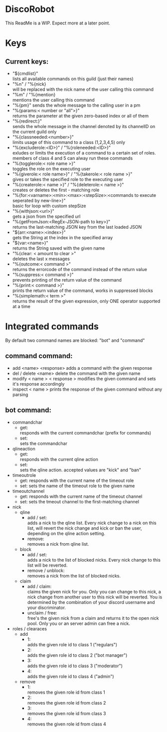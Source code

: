 # DiscoRobot
This ReadMe is a WIP. Expect more at a later point.

# Keys
## Current keys:
* "${cmdlist}"  
  lists all available commands on this guild (just their names)
* "%n" / "%{nick}  
  will be replaced with the nick name of the user calling this command
* "%m" / "%{mention}  
 mentions the user calling this command
* "%{pm}"
  sends the whole message to the calling user in a pm
* "%{params:\< number or "all"\>}"  
  returns the parameter at the given zero-based index or all of them
* "%{redirect:<channelID>}"  
  sends the whole message in the channel denoted by its channelID on the current guild only
* "%{classneeded:\<number\>}"  
  limits usage of this command to a class (1,2,3,4,5) only
* "%{excluderole:\<ID\>}" / "%{roleneeded:\<ID\>}"  
  exludes or limits the execution of a command to a certain set of roles. members of class 4 and 5 can alway run these commands
* "%{togglerole:\< role name \>}"  
  toggles the role on the executing user
* "%{giverole:\< role name\>}" / "%{takerole:\< role name \>}"  
  gives or takes the specified role to the executing user
* "%{createrole:\< name \>}" / "%{deleterole:\< name \>}"  
  creates or deletes the first - matching role
* "%{for:\<varname\>:\<min\>:\<max\>:\<stepSize\>:\<commands to execute seperated by new-line\>}"   
  basic for loop with custom stepSize
* "%{withjson:\<url\>}"  
  gets a json from the specified url
* "%{getFromJson:\<RegEx-JSON-path to key\>}"   
   returns the last-matching JSON key from the last loaded JSON
* "${arr:\<name\>:\<index\>}"   
  gets the String at the index in the specified array
* "${var:\<name\>}"  
  returns the String saved with the given name
* "%{clear: \< amount to clear \>"  
  deletes the last x messages
* "%{outcome:\< command \>"  
  returns the errorcode of the command instead of the return value
* "%{suppress:\< command \>}"  
  prevents printing of the return value of the command
* "%{print:\< command \>}"  
  prints the return value of the command, works in suppressed blocks
* "%{simplemath:\< term \>"  
  returns the result of the given expression, only ONE operator supported at a time


# Integrated commands  
By default two command names are blocked: "bot" and "command"

## command command:
* add \<name\> \<response\>
  adds a command with the given response
* del / delete \<name\>
  delete the command with the given name
* modify \< name \> \< response \>
  modifies the given command and sets it's response accordingly
* inspect \< name \>
  prints the response of the given command without any parsing

## bot command:
* commandchar
  * get:  
    responds with the current commandchar (prefix for commands)
  * set:  
    sets the commandchar
* qlineaction
  * get:  
    responds with the current qline action
  * set:  
    sets the qline action. accepted values are "kick" and "ban"
* timeoutrole
  * get:
    responds with the current name of the timeout role
  * set:
    sets the name of the timeout role to the given name
* timeoutchannel
  * get:
    responds with the current name of the timeout channel
  * set:
    sets the tmeout channel to the first-matching channel
* nick
  * qline
    * add / set:  
      adds a nick to the qline list. Every nick change to a nick on this list, will revert the nick change and kick or ban the user, depending on the qline action setting.
    * remove:  
      removes a nick from qline list.
  * block
    * add / set:  
      adds a nick to the list of blocked nicks. Every nick change to this list will be reverted.
    * remove / unblock:  
      removes a nick from the list of blocked nicks.
  * claim
    * add / claim:  
      claims the given nick for you. Only you can change to this nick, a nick change from another user to this nick will be reverted. You is determined by the combination of your discord username and your discriminator.
    * unclaim / free:  
      free's the given nick from a claim and returns it to the open nick pool. Only you or an server admin can free a nick.
* roles / clearaces
  * add
    * 1:  
      adds the given role id to class 1 ("regulars")
    * 2:  
      adds the given role id to class 2 ("bot manager")
    * 3:  
      adds the given role id to class 3 ("moderator")
    * 4:  
      adds the given role id to class 4 ("admin")
  * remove 
    * 1:  
      removes the given role id from class 1
    * 2:  
      removes the given role id from class 2
    * 3:  
      removes the given role id from class 3
    * 4:  
      removes the given role id from class 4
      
